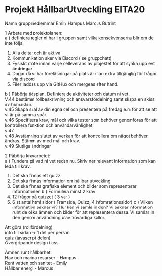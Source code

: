 # Projekt HållbarUtveckling EITA20
 
Namn gruppmedlemmar
Emily
Hampus
Marcus
Butrint

1 Arbete med projektplanen: <br>
a ) definiera regler ni har i gruppen samt vilka konsekvenserna blir om de inte följs. 
1. Alla deltar och är aktiva
2. Kommunikation sker via Discord ( se gruppchatt)
3. Fysiskt möte innan varje delleverans av projektet för att synka upp evt ändringar
4. Dagar då vi har föreläsningar på plats är man extra tillgänglig för frågor via discord
5. Filer laddas upp via GitHub och mergeas efter hand. <br>

b ) Påbörja tidsplan. Definiera de aktiviteter och datum ni vet. <br>
V.44 bestämm rollbeskrivning och ansvarsfördelning samt skapa en skiss av hemsidan. <br>
v.45 Skapa skal av din egna del och presentera på fredag e.m för att se att vi är på samma spår. <br>
v.46 Specifisera krav, mål och vilka tester som behöver genomföras för att kontrollera funktion och användarvänlighet <br>
v.47 <br>
v.48 Avstämning slutet av veckan för att kontrollera om något behöver ändras. Stämm av med mål och krav. <br>
v.49 Slutliga ändringar <br>

2 Påbörja kravarbetet: <br>
a ) Fundera på vad ni vet redan nu. Skriv ner relevant information som kan leda till krav. <br>
1. Det ska finnas ett quizz
2. Det ska finnas information om hållbar utveckling
3. Det ska finnas grafiska element och bilder som representerar informationen
b ) Formulera minst 2 krav <br>
1. 12 frågor på quizzet ( 3 var )
2. 6 st antal html sidor ( Framsida, Quizz, 4 infomrationssidor) 
c ) Vilken information saknar vi? Hur kan vi samla in den?
Vi saknar information runt de olika ämnen och bilder för att representera dessa. Vi samlar in den genom användning utav trovärdiga källor.

Att göra (rollfördelning) <br>
info till sidan -> 1 del per person <br>
quiz (javascript delen) <br>
Övergripande design i css. <br>

Ämnen runt hållbarhet: <br>
Hav och marina resurser - Hampus <br>
Rent vatten och sanitet - Emily <br>
Hållbar energi - Marcus <br>

